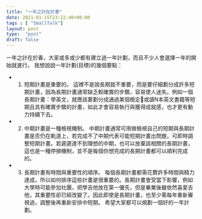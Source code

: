 ```yaml
---
title: "一年之計在於春"
date: 2021-01-15T23:22:40+08:00
tags : [ "SmallTalk"]
layout: post
type:  "post"
draft: false
---
```


一年之計在於春，大家或多或少都有建立過一年計劃，而且不少人會選擇一年的開始就進行。
我想說說一年計劃(目標)的幾個要點：
- 1. 短期計畫是重要的。
這裡不是說長期就不重要，而是要仔細劃分成許多短期計畫，因為長期計畫通常缺乏較確實的步驟，容易使人迷失。例如一個長期計畫：學英文，就應該要劃分成通過某個檢定或讀N本英文書籍等短期且具有確實步驟的計畫，如此才會容易執行與獲得成就感，也才更有動力持續下去。
- 2. 中期計畫是一種檢視機制。
中期計畫通常可用做檢視自己的短期與長期計畫是否仍在軌道上，若完成不了中期代表可能短期計畫出問題，可即時調整短期計畫。若遲遲達不到理想的中期，也可以放棄該相關的長期計畫，這也是一種停損機制，並不是每個你想完成的長期計畫都可以順利完成的。
- 3. 長期計畫有時間與重要性的順序。
每個長期計畫都需花費許多時間與精力達成，所以如何排序這些計畫是很重要的。長期計畫會受當下影響，例如大學時可能參加社團，把學吉他放在第一優先，但是畢業後雖依然喜愛吉他，其重要性卻已經改變了。因此即使是長期計畫，也至少需每年重新審視過，調整後再重新安排中短期。
希望大家都可以規劃一個好的一年計劃。

